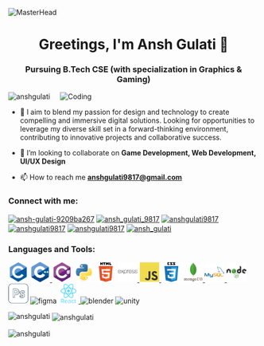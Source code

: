 ![MasterHead](https://media.licdn.com/dms/image/v2/D5616AQGsSC8IJuHpnQ/profile-displaybackgroundimage-shrink_350_1400/profile-displaybackgroundimage-shrink_350_1400/0/1724672058108?e=1743033600&v=beta&t=NODukuVajXbQ4RQNZ6beOiM03bk146qf9cfwhKduu5Q)
<h1 align="center">Greetings, I'm Ansh Gulati 👋</h1>
<h3 align="center">Pursuing B.Tech CSE (with specialization in Graphics & Gaming)</h3>
<img align="right" alt="Coding" width="400" src="https://cdn.dribbble.com/users/1162077/screenshots/3848914/programmer.gif">

<p align="left"> <img src="https://komarev.com/ghpvc/?username=anshgulati&label=Profile%20views&color=0e75b6&style=flat" alt="anshgulati" /> </p>

- 🌱 I aim to blend my passion for design and technology to create compelling and immersive digital solutions. Looking for opportunities to leverage my diverse skill set in a forward-thinking environment, contributing to innovative projects and collaborative success.

- 👯 I’m looking to collaborate on **Game Development, Web Development, UI/UX Design**

- 📫 How to reach me **anshgulati9817@gmail.com**

<h3 align="left">Connect with me:</h3>
<p align="left">
<a href="https://linkedin.com/in/ansh-gulati-9209ba267" target="blank"><img align="center" src="https://raw.githubusercontent.com/rahuldkjain/github-profile-readme-generator/master/src/images/icons/Social/linked-in-alt.svg" alt="ansh-gulati-9209ba267" height="30" width="40" /></a>
<a href="https://dribbble.com/ansh_gulati_9817" target="blank"><img align="center" src="https://raw.githubusercontent.com/rahuldkjain/github-profile-readme-generator/master/src/images/icons/Social/dribbble.svg" alt="ansh_gulati_9817" height="30" width="40" /></a>
<a href="https://www.behance.net/anshgulati9817" target="blank"><img align="center" src="https://raw.githubusercontent.com/rahuldkjain/github-profile-readme-generator/master/src/images/icons/Social/behance.svg" alt="anshgulati9817" height="30" width="40" /></a>
<a href="https://www.hackerrank.com/anshgulati9817" target="blank"><img align="center" src="https://raw.githubusercontent.com/rahuldkjain/github-profile-readme-generator/master/src/images/icons/Social/hackerrank.svg" alt="anshgulati9817" height="30" width="40" /></a>
<a href="https://codeforces.com/profile/anshgulati9817" target="blank"><img align="center" src="https://raw.githubusercontent.com/rahuldkjain/github-profile-readme-generator/master/src/images/icons/Social/codeforces.svg" alt="anshgulati9817" height="30" width="40" /></a>
<a href="https://www.leetcode.com/ansh_gulati" target="blank"><img align="center" src="https://raw.githubusercontent.com/rahuldkjain/github-profile-readme-generator/master/src/images/icons/Social/leet-code.svg" alt="ansh_gulati" height="30" width="40" /></a>
</p>

<h3 align="left">Languages and Tools:</h3>
<p align="left"> <a style="text-decoration: none;" href="https://www.cprogramming.com/" target="_blank" rel="noreferrer"> <img src="https://raw.githubusercontent.com/devicons/devicon/master/icons/c/c-original.svg" alt="c" width="40" height="40"/> </a> <a target="_blank" href="https://www.w3schools.com/cpp/" target="_blank" rel="noreferrer"> <img src="https://raw.githubusercontent.com/devicons/devicon/master/icons/cplusplus/cplusplus-original.svg" alt="cplusplus" width="40" height="40"/> </a> <a style="text-decoration: none;" href="https://www.w3schools.com/cs/" target="_blank" rel="noreferrer"> <img src="https://raw.githubusercontent.com/devicons/devicon/master/icons/csharp/csharp-original.svg" alt="csharp" width="40" height="40"/> </a> <a style="text-decoration: none;" href="https://www.python.org" target="_blank" rel="noreferrer"> <img src="https://raw.githubusercontent.com/devicons/devicon/master/icons/python/python-original.svg" alt="python" width="40" height="40"/> </a> <a style="text-decoration: none;" href="https://www.w3.org/html/" target="_blank" rel="noreferrer"> <img src="https://raw.githubusercontent.com/devicons/devicon/master/icons/html5/html5-original-wordmark.svg" alt="html5" width="40" height="40"/> </a> <a href="https://expressjs.com" target="_blank" rel="noreferrer"> <img src="https://raw.githubusercontent.com/devicons/devicon/master/icons/express/express-original-wordmark.svg" alt="express" width="40" height="40"/> </a> <a href="https://developer.mozilla.org/en-US/docs/Web/JavaScript" target="_blank" rel="noreferrer"> <img src="https://raw.githubusercontent.com/devicons/devicon/master/icons/javascript/javascript-original.svg" alt="javascript" width="40" height="40"/> </a> <a style="text-decoration: none;" href="https://www.w3schools.com/css/" target="_blank" rel="noreferrer"> <img src="https://raw.githubusercontent.com/devicons/devicon/master/icons/css3/css3-original-wordmark.svg" alt="css3" width="40" height="40"/> </a> <a href="https://www.mongodb.com/" target="_blank" rel="noreferrer"> <img src="https://raw.githubusercontent.com/devicons/devicon/master/icons/mongodb/mongodb-original-wordmark.svg" alt="mongodb" width="40" height="40"/> </a> <a href="https://www.mysql.com/" target="_blank" rel="noreferrer"> <img src="https://raw.githubusercontent.com/devicons/devicon/master/icons/mysql/mysql-original-wordmark.svg" alt="mysql" width="40" height="40"/> </a> <a href="https://nodejs.org" target="_blank" rel="noreferrer"> <img src="https://raw.githubusercontent.com/devicons/devicon/master/icons/nodejs/nodejs-original-wordmark.svg" alt="nodejs" width="40" height="40"/> </a> <a style="text-decoration: none;" href="https://www.photoshop.com/en" target="_blank" rel="noreferrer"> <img src="https://raw.githubusercontent.com/devicons/devicon/master/icons/photoshop/photoshop-line.svg" alt="photoshop" width="40" height="40"/> </a> <a style="text-decoration: none;" href="https://www.figma.com/" target="_blank" rel="noreferrer"> <img src="https://www.vectorlogo.zone/logos/figma/figma-icon.svg" alt="figma" width="40" height="40"/> </a> <a href="https://reactjs.org/" target="_blank" rel="noreferrer"> <img src="https://raw.githubusercontent.com/devicons/devicon/master/icons/react/react-original-wordmark.svg" alt="react" width="40" height="40"/> </a> <a style="text-decoration: none;" href="https://www.blender.org/" target="_blank" rel="noreferrer"> <img src="https://download.blender.org/branding/community/blender_community_badge_white.svg" alt="blender" width="40" height="40"/> </a> <a style="text-decoration: none;" href="https://unity.com/" target="_blank" rel="noreferrer"> <img src="https://www.vectorlogo.zone/logos/unity3d/unity3d-icon.svg" alt="unity" width="40" height="40"/> </a>  </p>

<p><img align="left" src="https://github-readme-stats.vercel.app/api/top-langs?username=anshgulati&show_icons=true&locale=en&layout=compact" alt="anshgulati" /></p>

<p>&nbsp;<img align="center" src="https://github-readme-stats.vercel.app/api?username=anshgulati&show_icons=true&locale=en" alt="anshgulati" /></p>

<p><img align="center" src="https://github-readme-streak-stats.herokuapp.com/?user=anshgulati&" alt="anshgulati" /></p>
